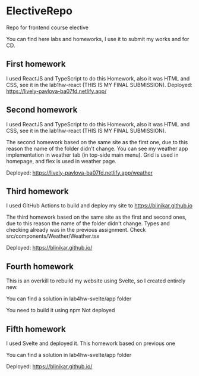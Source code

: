 # ElectiveRepo
Repo for frontend course elective

You can find here labs and homeworks, I use it to submit my works and for CD.

## First homework
I used ReactJS and TypeScript to do this Homework, also it was HTML and CSS, see it in the lab1hw-react (THIS IS MY FINAL SUBMISSION).
Deployed: https://lively-pavlova-ba07fd.netlify.app/

## Second homework
I used ReactJS and TypeScript to do this Homework, also it was HTML and CSS, see it in the lab1hw-react (THIS IS MY FINAL SUBMISSION).

The second homework based on the same site as the first one, due to this reason the name of the folder didn't change.
You can see my weather app implementation in weather tab (in top-side main menu). Grid is used in homepage, and flex is 
used in weather page.

Deployed: https://lively-pavlova-ba07fd.netlify.app/weather

## Third homework
I used GitHub Actions to build and deploy my site to https://blinikar.github.io

The third homework based on the same site as the first and second ones, due to this reason the name of the folder didn't change.
Types and checking already was in the previous assignment. Check src/components/Weather/Weather.tsx

Deployed: https://blinikar.github.io/

## Fourth homework
This is an overkill to rebuild my website using Svelte, so I created entirely new.

You can find a solution in lab4hw-svelte/app folder

You need to build it using npm
Not deployed

## Fifth homework
I used Svelte and deployed it. This homework based on previous one

You can find a solution in lab4hw-svelte/app folder

Deployed: https://blinikar.github.io/


